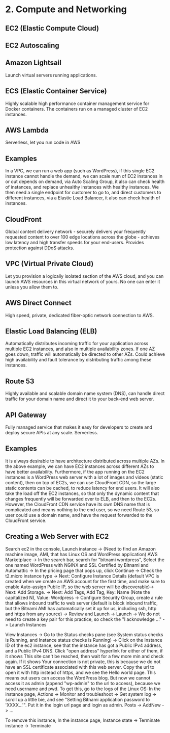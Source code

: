 # 2. Compute and Networking
## EC2 (Elastic Compute Cloud)

## EC2 Autoscaling

## Amazon Lightsail
Launch virtual servers running applications. 

## ECS (Elastic Container Service)
Highly scalable high performance container management service for Docker containers. The containers run on a managed cluster of EC2 instances. 

## AWS Lambda
Serverless, let you run code in AWS

## Examples
In a VPC, we can run a web app (such as WordPress), if this single EC2 instance cannot handle the demand, we can scale num of EC2 instances in or out depends on demand, via Auto Scaling Group, it also can check health of instances, and replace unhealthy instances with healthy instances. We then need a single endpoint for customer to go to, and direct customers to different instances, via a Elastic Load Balancer, it also can check health of instances. 

## CloudFront
Global content delivery network - securely delivers your frequently requested content to over 100 edge locations across the globe - achieves low latency and high transfer speeds for your end-users. Provides protection against DDoS attacks. 

## VPC (Virtual Private Cloud)
Let you provision a logically isolated section of the AWS cloud, and you can launch AWS resources in this virtual network of yours. No one can enter it unless you allow them to. 

## AWS Direct Connect
High speed, private, dedicated fiber-optic network connection to AWS. 

## Elastic Load Balancing (ELB)
Automatically distributes incoming traffic for your application across multiple EC2 instances, and also in multiple availability zones. If one AZ goes down, traffic will automatically be directed to other AZs. Could achieve high availability and fault tolerance by distributing traffic among these instances. 

## Route 53
Highly available and scalable domain name system (DNS), can handle direct traffic for your domain name and direct it to your back-end web server. 

## API Gateway
Fully managed service that makes it easy for developers to create and deploy secure APIs at any scale. Serverless. 

## Examples
It is always desirable to have architecture distributed across multiple AZs. In the above example, we can have EC2 instances across different AZs to have better availability. Furthermore, if the app running on the EC2 instances is a WordPress web server with a lot of images and videos (static content), then on top of EC2s, we can use CloudFront CDN, so the large static contents can be cached, to reduce latency for end users. It will also take the load off the EC2 instances, so that only the dynamic content that changes frequently will be forwarded over to ELB, and then to the EC2s. However, the CloudFront CDN service have its own DNS name that is complicated and means nothing to the end user, so we need Route 53, so user could use a domain name, and have the request forwarded to the CloudFront service. 

## Creating a Web Server with EC2
Search ec2 in the console, Launch instance -> (Need to find an Amazon machine image, AMI, that has Linux OS and WordPress application) AWS Marketplace -> In the search bar, search for "bitnami wordpress", Select the one named WordPress with NGINX and SSL Certified by Bitnami and Automattic -> In the pricing page that pops up, click Continue -> Check the t2.micro instance type -> Next: Configure Instance Details (default VPC is created when we create an AWS account for the first time, and make sure to enable Auto-assign Public IP, so the web server will be discoverable)-> Next: Add Storage. -> Next: Add Tags, Add Tag, Key: Name (Note the capitalized N), Value: Wordpress -> Configure Security Group, create a rule that allows inbound traffic to web server (default is block inbound traffic, but the Bitnami AMI has automatically set it up for us, including ssh, http and https from any source) -> Review and Launch -> Launch -> We do not need to create a key pair for this practice, so check the "I acknowledge ..." -> Launch Instances

View Instances -> Go to the Status checks pane (see System status checks is Running, and Instance status checks is Running) -> Click on the Instance ID of the ec2 instance, see that the instance has got a Public IPv4 address, and a Public IPv4 DNS. Click "open address" hyperlink for either of them, if it shows This site can't be reached, then wait for a few more min and check again. If it shows Your connection is not private, this is because we do not have an SSL certificate associated with this web server. Copy the url to open it with http instead of https, and we see the Hello world page. This means out users can access the WordPress blog. But now we cannot access it as admin (append "wp-admin" to the url to access), because we need username and pwd. To get this, go to the logs of the Linux OS: In the instance page, Actions -> Monitor and troubleshoot -> Get system log -> scroll up a little bie, and see "Setting Bitnami application password to 'XXXX...'". Put it in the login url page and login as admin. Posts -> AddNew -> ...

To remove this instance, In the instance page, Instance state -> Terminate instance -> Terminate



























